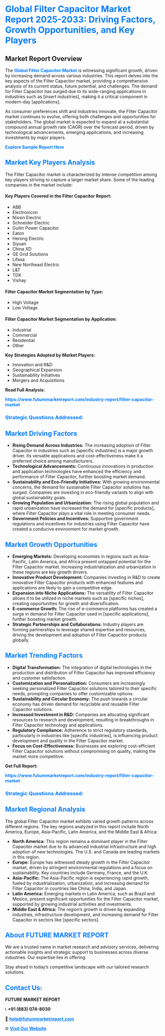 <h1 style="color: #007BFF;">Global Filter Capacitor Market Report 2025-2033: Driving Factors, Growth Opportunities, and Key Players</h1>

<section id="overview">
<h2>Market Report Overview</h2>
<p>The <a href="https://www.futuremarketreport.com/industry-report/filter-capacitor-market" style="color: #007BFF; text-decoration: none;"><strong>Global Filter Capacitor Market</strong></a> is witnessing significant growth, driven by increasing demand across various industries. This report delves into the key aspects of the Filter Capacitor market, providing a comprehensive analysis of its current status, future potential, and challenges. The demand for Filter Capacitor has surged due to its wide-ranging applications in industries such as [insert industries], making it a critical component in modern-day [applications].</p>
<p>As consumer preferences shift and industries innovate, the Filter Capacitor market continues to evolve, offering both challenges and opportunities for stakeholders. The global market is expected to expand at a substantial compound annual growth rate (CAGR) over the forecast period, driven by technological advancements, emerging applications, and increasing investments by major players.</p>
</section>

<section id="overview">
<p><a href="https://www.futuremarketreport.com/request-sample/reportId=76843" style="color: #007BFF; text-decoration: none;"><strong>Explore Sample Report Here</strong></a></p>
</section>

<section id="key-players">
<h2 style="color: #007BFF;">Market Key Players Analysis</h2>
<p>The Filter Capacitor market is characterized by intense competition among key players striving to capture a larger market share. Some of the leading companies in the market include:</p>
<h4>Key Players Covered in the Filter Capacitor Report:</h4>
<ul><li>ABB</li><li>Electronicon</li><li>Nissin Electric</li><li>Schneider Electric</li><li>Guilin Power Capacitor</li><li>Eaton</li><li>Herong Electric</li><li>Siyuan</li><li>China XD</li><li>GE Grid Solutions</li><li>Lifasa</li><li>New Northeast Electric</li><li>L&amp;T</li><li>TDK</li><li>Vishay</li></ul>
<h4>Filter Capacitor Market Segmentation by Type:</h4>
<ul><li>High Voltage</li><li>Low Voltage</li></ul>

<h4>Filter Capacitor Market Segmentation by Application:</h4>
<ul><li>Industrial</li><li>Commercial</li><li>Residential</li><li>Other</li></ul>
<p><strong>Key Strategies Adopted by Market Players:</strong></p>
<ul>
<li>Innovation and R&D</li>
<li>Geographical Expansion</li>
<li>Sustainability Initiatives</li>
<li>Mergers and Acquisitions</li>
</ul>
</section>

<section>
<p><strong>Read Full Analysis: </strong></p><a href="https://www.futuremarketreport.com/industry-report/filter-capacitor-market" style="color: #007BFF; text-decoration: none;"><strong>https://www.futuremarketreport.com/industry-report/filter-capacitor-market</strong></a>
<h3 style="color: #007BFF;">Strategic Questions Addressed:</h3>
</section>

<section id="driving-factors">
<h2 style="color: #007BFF;">Market Driving Factors</h2>
<ul>
<li><strong>Rising Demand Across Industries:</strong> The increasing adoption of Filter Capacitor in industries such as [specific industries] is a major growth driver. Its versatile applications and cost-effectiveness make it a preferred choice among manufacturers.</li>
<li><strong>Technological Advancements:</strong> Continuous innovations in production and application technologies have enhanced the efficiency and performance of Filter Capacitor, further boosting market demand.</li>
<li><strong>Sustainability and Eco-Friendly Initiatives:</strong> With growing environmental concerns, the demand for sustainable Filter Capacitor solutions has surged. Companies are investing in eco-friendly variants to align with global sustainability goals.</li>
<li><strong>Growing Population and Urbanization:</strong> The rising global population and rapid urbanization have increased the demand for [specific products], where Filter Capacitor plays a vital role in meeting consumer needs.</li>
<li><strong>Government Policies and Incentives:</strong> Supportive government regulations and incentives for industries using Filter Capacitor have created a conducive environment for market growth.</li>
</ul>
</section>

<section id="growth-opportunities">
<h2 style="color: #007BFF;">Market Growth Opportunities</h2>
<ul>
<li><strong>Emerging Markets:</strong> Developing economies in regions such as Asia-Pacific, Latin America, and Africa present untapped potential for the Filter Capacitor market. Increasing industrialization and urbanization in these regions are key growth drivers.</li>
<li><strong>Innovative Product Development:</strong> Companies investing in R&D to create innovative Filter Capacitor products with enhanced features and applications are likely to gain a competitive edge.</li>
<li><strong>Expansion into Niche Applications:</strong> The versatility of Filter Capacitor allows it to be utilized in niche markets such as [specific niches], creating opportunities for growth and diversification.</li>
<li><strong>E-commerce Growth:</strong> The rise of e-commerce platforms has created a surge in demand for Filter Capacitor used in [specific applications], further boosting market growth.</li>
<li><strong>Strategic Partnerships and Collaborations:</strong> Industry players are forming partnerships to leverage shared expertise and resources, driving the development and adoption of Filter Capacitor products globally.</li>
</ul>
</section>

<section id="trending-factors">
<h2 style="color: #007BFF;">Market Trending Factors</h2>
<ul>
<li><strong>Digital Transformation:</strong> The integration of digital technologies in the production and distribution of Filter Capacitor has improved efficiency and customer satisfaction.</li>
<li><strong>Customization and Personalization:</strong> Consumers are increasingly seeking personalized Filter Capacitor solutions tailored to their specific needs, prompting companies to offer customizable options.</li>
<li><strong>Sustainability and Circular Economy:</strong> The push towards a circular economy has driven demand for recyclable and reusable Filter Capacitor solutions.</li>
<li><strong>Increased Investment in R&D:</strong> Companies are allocating significant resources to research and development, resulting in breakthroughs in Filter Capacitor technology and applications.</li>
<li><strong>Regulatory Compliance:</strong> Adherence to strict regulatory standards, particularly in industries like [specific industries], is influencing product development and quality in the Filter Capacitor market.</li>
<li><strong>Focus on Cost-Effectiveness:</strong> Businesses are exploring cost-efficient Filter Capacitor solutions without compromising on quality, making the market more competitive.</li>
</ul>
</section>

<section>
<p><strong>Get Full Report: </strong></p><a href="https://www.futuremarketreport.com/industry-report/filter-capacitor-market" style="color: #007BFF; text-decoration: none;"><strong>https://www.futuremarketreport.com/industry-report/filter-capacitor-market</strong></a>
<h3 style="color: #007BFF;">Strategic Questions Addressed:</h3>
</section>


<section id="regional-analysis">
<h2 style="color: #007BFF;">Market Regional Analysis</h2>
<p>The global Filter Capacitor market exhibits varied growth patterns across different regions. The key regions analyzed in this report include North America, Europe, Asia-Pacific, Latin America, and the Middle East & Africa:</p>
<ul>
<li><strong>North America:</strong> This region remains a dominant player in the Filter Capacitor market due to its advanced industrial infrastructure and high adoption of new technologies. The U.S. and Canada are leading markets in this region.</li>
<li><strong>Europe:</strong> Europe has witnessed steady growth in the Filter Capacitor market, driven by stringent environmental regulations and a focus on sustainability. Key countries include Germany, France, and the U.K.</li>
<li><strong>Asia-Pacific:</strong> The Asia-Pacific region is experiencing rapid growth, fueled by industrialization, urbanization, and increasing demand for Filter Capacitor in countries like China, India, and Japan.</li>
<li><strong>Latin America:</strong> Emerging markets in Latin America, such as Brazil and Mexico, present significant opportunities for the Filter Capacitor market, supported by growing industrial activities and investments.</li>
<li><strong>Middle East & Africa:</strong> The region’s growth is driven by expanding industries, infrastructure development, and increasing demand for Filter Capacitor in sectors like [specific sectors].</li>
</ul>
</section>

<footer>
<h2 style="color: #007BFF;">About FUTURE MARKET REPORT</h2>
<p>We are a trusted name in market research and advisory services, delivering actionable insights and strategic support to businesses across diverse industries. Our expertise lies in offering:</p>

<p>Stay ahead in today’s competitive landscape with our tailored research solutions.</p>

<h2 style="color: #007BFF;">Contact Us:</h2>
<p><strong>FUTURE MARKET REPORT</strong></p>
<p>📞 <strong>+91 (883) 074-8030</strong></p>
<p>📧 <strong><a href="mailto:help@futuremarketreport.com" style="color: #007BFF;">help@futuremarketreport.com</a></strong></p>
<p>🌐 <strong><a href="https://www.futuremarketreport.com/" style="color: #007BFF;">Visit Our Website</a></strong></p>
</footer>
